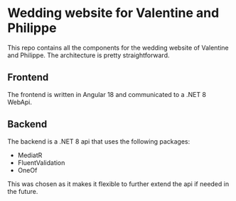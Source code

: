 # Wedding website for Valentine and Philippe

This repo contains all the components for the wedding website of Valentine and Philippe. The architecture is pretty straightforward.

## Frontend
The frontend is written in Angular 18 and communicated to a .NET 8 WebApi.

## Backend
The backend is a .NET 8 api that uses the following packages:

- MediatR
- FluentValidation
- OneOf

This was chosen as it makes it flexible to further extend the api if needed in the future.
